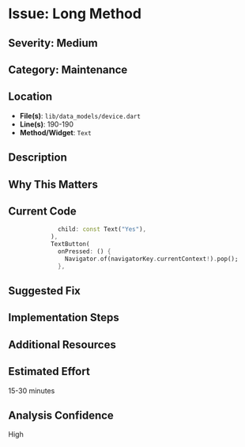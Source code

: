 # Issue: Long Method

## Severity: Medium

## Category: Maintenance

## Location
- **File(s)**: `lib/data_models/device.dart`
- **Line(s)**: 190-190
- **Method/Widget**: `Text`

## Description


## Why This Matters


## Current Code
```dart
              child: const Text("Yes"),
            ),
            TextButton(
              onPressed: () {
                Navigator.of(navigatorKey.currentContext!).pop();
              },
```

## Suggested Fix


## Implementation Steps


## Additional Resources


## Estimated Effort
15-30 minutes

## Analysis Confidence
High
